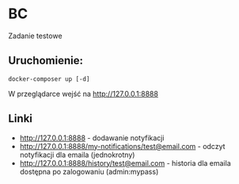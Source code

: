 # BC

Zadanie testowe

## Uruchomienie:

```
docker-composer up [-d]
```
W przeglądarce wejść na http://127.0.0.1:8888

## Linki

 * http://127.0.0.1:8888 - dodawanie notyfikacji
 * http://127.0.0.1:8888/my-notifications/test@email.com - odczyt notyfikacji dla emaila (jednokrotny)
 * http://127.0.0.1:8888/history/test@email.com - historia dla emaila dostępna po zalogowaniu (admin:mypass)